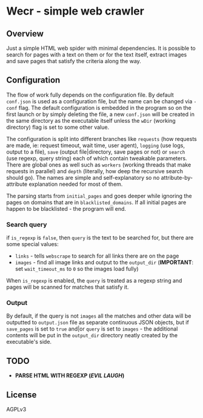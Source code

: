 # Wecr - simple web crawler 

## Overview

Just a simple HTML web spider with minimal dependencies. It is possible to search for pages with a text on them or for the text itself, extract images and save pages that satisfy the criteria along the way. 

## Configuration

The flow of work fully depends on the configuration file. By default `conf.json` is used as a configuration file, but the name can be changed via `-conf` flag. The default configuration is embedded in the program so on the first launch or by simply deleting the file, a new `conf.json` will be created in the same directory as the executable itself unless the `wDir` (working directory) flag is set to some other value.

The configuration is split into different branches like `requests` (how requests are made, ie: request timeout, wait time, user agent), `logging` (use logs, output to a file), `save` (output file|directory, save pages or not) or `search` (use regexp, query string) each of which contain tweakable parameters. There are global ones as well such as `workers` (working threads that make requests in parallel) and `depth` (literally, how deep the recursive search should go). The names are simple and self-explanatory so no attribute-by-attribute explanation needed for most of them.

The parsing starts from `initial_pages` and goes deeper while ignoring the pages on domains that are in `blacklisted_domains`. If all initial pages are happen to be blacklisted - the program will end.

### Search query

if `is_regexp` is `false`, then `query` is the text to be searched for, but there are some special values:

- `links` - tells `webscrape` to search for all links there are on the page
- `images` - find all image links and output to the `output_dir` (**IMPORTANT**: set `wait_timeout_ms` to `0` so the images load fully)

When `is_regexp` is enabled, the `query` is treated as a regexp string and pages will be scanned for matches that satisfy it.

### Output

By default, if the query is not `images` all the matches and other data will be outputted to `output.json` file as separate continuous JSON objects, but if `save_pages` is set to `true` and|or `query` is set to `images` - the additional contents will be put in the `output_dir` directory neatly created by the executable's side.

## TODO

- **PARSE HTML WITH REGEXP (_EVIL LAUGH_)**

## License
AGPLv3